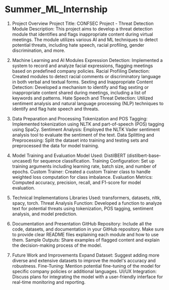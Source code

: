 # Summer_ML_Internship

1. Project Overview
Project Title: CONFSEC Project - Threat Detection Module
Description: This project aims to develop a threat detection module that identifies and flags inappropriate content during virtual meetings. The module utilizes various AI and ML techniques to detect potential threats, including hate speech, racial profiling, gender discrimination, and more.

2. Machine Learning and AI Modules
Expression Detection: Implemented a system to record and analyze facial expressions, flagging meetings based on predefined company policies.
Racial Profiling Detection: Created modules to detect racial comments or discriminatory language in both verbal and textual forms.
Sexting and Inappropriate Content Detection: Developed a mechanism to identify and flag sexting or inappropriate content shared during meetings, including a list of keywords and patterns.
Hate Speech and Threat Detection: Utilized sentiment analysis and natural language processing (NLP) techniques to identify and flag hate speech and threats.
3. Data Preparation and Processing
Tokenization and POS Tagging: Implemented tokenization using NLTK and part-of-speech (POS) tagging using SpaCy.
Sentiment Analysis: Employed the NLTK Vader sentiment analysis tool to evaluate the sentiment of the text.
Data Splitting and Preprocessing: Split the dataset into training and testing sets and preprocessed the data for model training.
4. Model Training and Evaluation
Model Used: DistilBERT (distilbert-base-uncased) for sequence classification.
Training Configuration: Set up training arguments including learning rate, batch size, and number of epochs.
Custom Trainer: Created a custom Trainer class to handle weighted loss computation for class imbalance.
Evaluation Metrics: Computed accuracy, precision, recall, and F1-score for model evaluation.
5. Technical Implementations
Libraries Used: transformers, datasets, nltk, spacy, torch.
Threat Analysis Function: Developed a function to analyze text for potential threats using tokenization, POS tagging, sentiment analysis, and model prediction.
6. Documentation and Presentation
GitHub Repository: Include all the code, datasets, and documentation in your GitHub repository. Make sure to provide clear README files explaining each module and how to use them.
Sample Outputs: Share examples of flagged content and explain the decision-making process of the model.
7. Future Work and Improvements
Expand Dataset: Suggest adding more diverse and extensive datasets to improve the model's accuracy and robustness.
Fine-Tuning: Mention potential fine-tuning of the model for specific company policies or additional languages.
UI/UX Integration: Discuss plans for integrating the model with a user-friendly interface for real-time monitoring and reporting.
